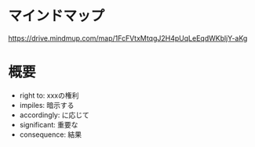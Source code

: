 # マインドマップ
https://drive.mindmup.com/map/1FcFVtxMtqgJ2H4pUqLeEqdWKbljY-aKg

# 概要
- right to: xxxの権利
- impiles: 暗示する
- accordingly: に応じて
- significant: 重要な
- consequence: 結果